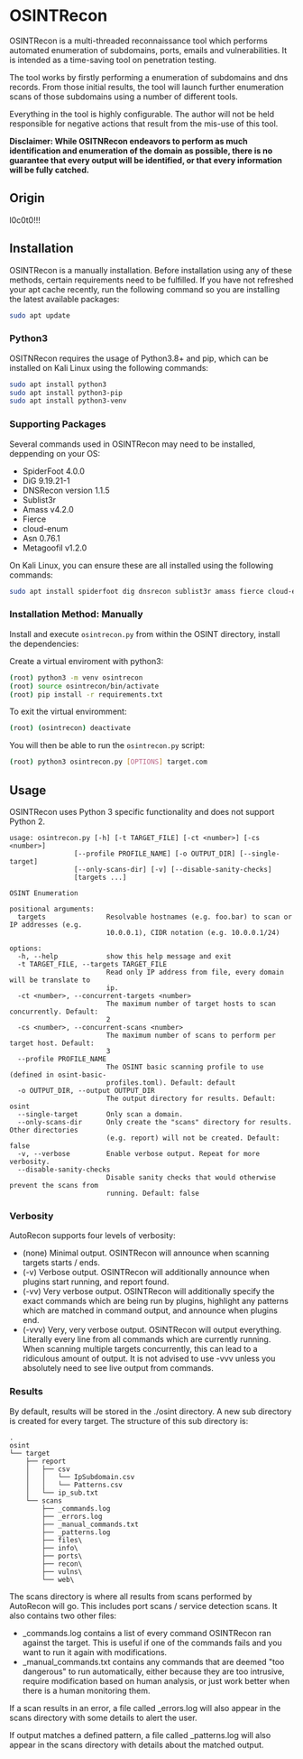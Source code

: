 # OSINTRecon

OSINTRecon is a multi-threaded reconnaissance tool which performs automated enumeration of subdomains, ports, emails and vulnerabilities. It is intended as a time-saving tool on penetration testing.

The tool works by firstly performing a enumeration of subdomains and dns records. From those initial results, the tool will launch further enumeration scans of those subdomains using a number of different tools.

Everything in the tool is highly configurable. The author will not be held responsible for negative actions that result from the mis-use of this tool.

**Disclaimer: While OSITNRecon endeavors to perform as much identification and enumeration of the domain as possible, there is no guarantee that every output will be identified, or that every information will be fully catched.**

## Origin

l0c0t0!!!

## Installation

OSINTRecon is a manually installation. Before installation using any of these methods, certain requirements need to be fulfilled. If you have not refreshed your apt cache recently, run the following command so you are installing the latest available packages:


```bash
sudo apt update
```

### Python3 

OSITNRecon requires the usage of Python3.8+ and pip, which can be installed on Kali Linux using the following commands:

```bash
sudo apt install python3
sudo apt install python3-pip
sudo apt install python3-venv
```

### Supporting Packages

Several commands used in OSINTRecon may need to be installed, deppending on your OS: 

* SpiderFoot 4.0.0
* DiG 9.19.21-1
* DNSRecon version 1.1.5
* Sublist3r
* Amass v4.2.0
* Fierce
* cloud-enum
* Asn 0.76.1
* Metagoofil v1.2.0

On Kali Linux, you can ensure these are all installed using the following commands:

```bash
sudo apt install spiderfoot dig dnsrecon sublist3r amass fierce cloud-enum asn metagoofil
```

### Installation Method: Manually

Install and execute `osintrecon.py` from within the OSINT directory, install the dependencies:

Create a virtual enviroment with python3:
```bash
(root) python3 -m venv osintrecon
(root) source osintrecon/bin/activate
(root) pip install -r requirements.txt
```
To exit the virtual enviromment:

```bash
(root) (osintrecon) deactivate
```

You will then be able to run the `osintrecon.py` script:

```bash
(root) python3 osintrecon.py [OPTIONS] target.com
```

## Usage

OSINTRecon uses Python 3 specific functionality and does not support Python 2.

```
usage: osintrecon.py [-h] [-t TARGET_FILE] [-ct <number>] [-cs <number>]
                [--profile PROFILE_NAME] [-o OUTPUT_DIR] [--single-target]
                [--only-scans-dir] [-v] [--disable-sanity-checks]
                [targets ...]

OSINT Enumeration

positional arguments:
  targets               Resolvable hostnames (e.g. foo.bar) to scan or IP addresses (e.g.
                        10.0.0.1), CIDR notation (e.g. 10.0.0.1/24)

options:
  -h, --help            show this help message and exit
  -t TARGET_FILE, --targets TARGET_FILE
                        Read only IP address from file, every domain will be translate to
                        ip.
  -ct <number>, --concurrent-targets <number>
                        The maximum number of target hosts to scan concurrently. Default:
                        2
  -cs <number>, --concurrent-scans <number>
                        The maximum number of scans to perform per target host. Default:
                        3
  --profile PROFILE_NAME
                        The OSINT basic scanning profile to use (defined in osint-basic-
                        profiles.toml). Default: default
  -o OUTPUT_DIR, --output OUTPUT_DIR
                        The output directory for results. Default: osint
  --single-target       Only scan a domain.
  --only-scans-dir      Only create the "scans" directory for results. Other directories
                        (e.g. report) will not be created. Default: false
  -v, --verbose         Enable verbose output. Repeat for more verbosity.
  --disable-sanity-checks
                        Disable sanity checks that would otherwise prevent the scans from
                        running. Default: false

```

### Verbosity

AutoRecon supports four levels of verbosity:

* (none) Minimal output. OSINTRecon will announce when scanning targets starts / ends.
* (-v) Verbose output. OSINTRecon will additionally announce when plugins start running, and report found.
* (-vv) Very verbose output. OSINTRecon will additionally specify the exact commands which are being run by plugins, highlight any patterns which are matched in command output, and announce when plugins end.
* (-vvv) Very, very verbose output. OSINTRecon will output everything. Literally every line from all commands which are currently running. When scanning multiple targets concurrently, this can lead to a ridiculous amount of output. It is not advised to use -vvv unless you absolutely need to see live output from commands.

### Results

By default, results will be stored in the ./osint directory. A new sub directory is created for every target. The structure of this sub directory is:

```
.
osint
└── target
    ├── report
    │   ├── csv
    │   │   └── IpSubdomain.csv
    │   │   └── Patterns.csv
    │   └── ip_sub.txt
    └── scans
        ├── _commands.log
        ├── _errors.log
        ├── _manual_commands.txt
        ├── _patterns.log
        ├── files\
        ├── info\
        ├── ports\
        ├── recon\
        ├── vulns\
        └── web\

```
The scans directory is where all results from scans performed by AutoRecon will go. This includes port scans / service detection scans. It also contains two other files:
* \_commands.log contains a list of every command OSINTRecon ran against the target. This is useful if one of the commands fails and you want to run it again with modifications.
* \_manual_commands.txt contains any commands that are deemed "too dangerous" to run automatically, either because they are too intrusive, require modification based on human analysis, or just work better when there is a human monitoring them.

If a scan results in an error, a file called \_errors.log will also appear in the scans directory with some details to alert the user.

If output matches a defined pattern, a file called \_patterns.log will also appear in the scans directory with details about the matched output.
